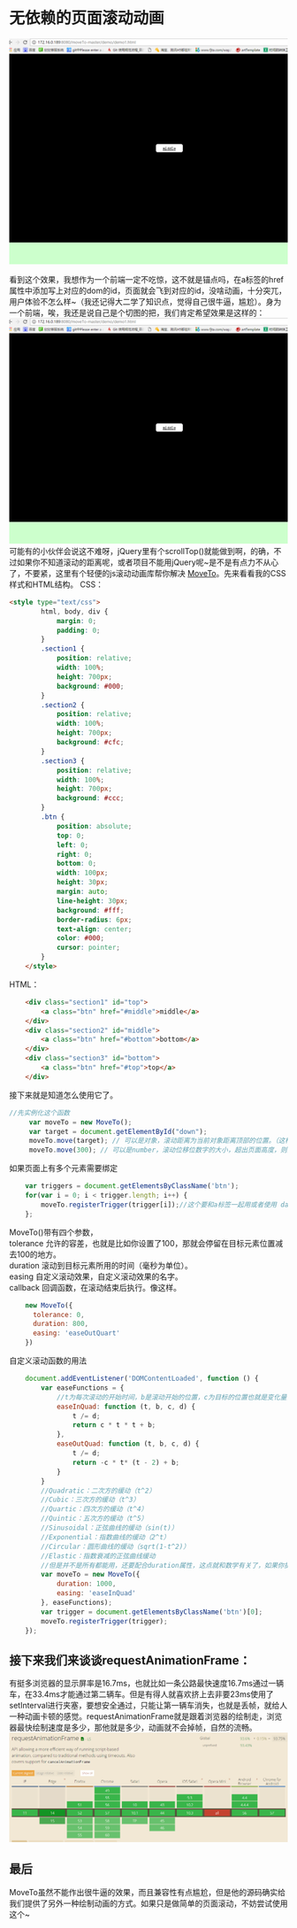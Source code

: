 # 无依赖的页面滚动动画
![Alt text](./img/demo1.gif)

看到这个效果，我想作为一个前端一定不吃惊，这不就是锚点吗，在a标签的href属性中添加写上对应的dom的id，页面就会飞到对应的id，没啥动画，十分突兀，用户体验不怎么样~（我还记得大二学了知识点，觉得自己很牛逼，尴尬）。身为一个前端，唉，我还是说自己是个切图的把，我们肯定希望效果是这样的：
![Alt text](./img/demo2.gif)
可能有的小伙伴会说这不难呀，jQuery里有个scrollTop()就能做到啊，的确，不过如果你不知道滚动的距离呢，或者项目不能用jQuery呢~是不是有点力不从心了，不要紧，这里有个轻便的js滚动动画库帮你解决 [MoveTo](https://github.com/hsnaydd/moveTo "MoveTo")。先来看看我的CSS样式和HTML结构。
CSS：
``` HTML
<style type="text/css">
        html, body, div {
            margin: 0;
            padding: 0;
        }
        .section1 {
            position: relative;
            width: 100%;
            height: 700px;
            background: #000;
        }
        .section2 {
            position: relative;
            width: 100%;
            height: 700px;
            background: #cfc;
        }
        .section3 {
            position: relative;
            width: 100%;
            height: 700px;
            background: #ccc;
        }
        .btn {
            position: absolute;
            top: 0;
            left: 0;
            right: 0;
            bottom: 0;
            width: 100px;
            height: 30px;
            margin: auto;
            line-height: 30px;
            background: #fff;
            border-radius: 6px;
            text-align: center;
            color: #000;
            cursor: pointer;
        }
    </style>
```
HTML：
``` html
    <div class="section1" id="top">
        <a class="btn" href="#middle">middle</a>   
    </div>
    <div class="section2" id="middle">
        <a class="btn" href="#bottom">bottom</a>
    </div>
    <div class="section3" id="bottom">
        <a class="btn" href="#top">top</a> 
    </div>
```
接下来就是知道怎么使用它了。
``` javascript
//先实例化这个函数
     var moveTo = new MoveTo();
     var target = document.getElementById("down");
     moveTo.move(target); // 可以是对象，滚动距离为当前对象距离顶部的位置。（这样直接滚动到id为down所在的位置）
     moveTo.move(300); // 可以是number，滚动位移位数字的大小，超出页面高度，则滚动到最底部。（这样页面滚动300px的距离）
```
如果页面上有多个元素需要绑定
``` javascript
    var triggers = document.getElementsByClassName('btn');
    for(var i = 0; i < trigger.length; i++) {
        moveTo.registerTrigger(trigger[i]);//这个要和a标签一起用或者使用 data-target="#target" 比较好，a标签中的href写id是一个锚点连接，点击的话他会直接到这个id所对应的盒模型，没有滚动的过渡效果，当然你也可以不在a标签href写值或者不给 data-target 赋值，那他就会滚动到第一个元素。
    };
```
MoveTo()带有四个参数，<br />tolerance 允许的容差，也就是比如你设置了100，那就会停留在目标元素位置减去100的地方。<br />duration 滚动到目标元素所用的时间（毫秒为单位）。<br />easing 自定义滚动效果，自定义滚动效果的名字。<br />callback 回调函数，在滚动结束后执行。像这样。
```javascript
    new MoveTo({
      tolerance: 0,
      duration: 800,
      easing: 'easeOutQuart'
    })
```
自定义滚动函数的用法
```javascript
    document.addEventListener('DOMContentLoaded', function () {
        var easeFunctions = {
            //t为每次滚动的开始时间，b是滚动开始的位置，c为目标的位置也就是变化量，d为滚动的时间，然后return出对应的距离，把距离给window.scroll(0,这个值)进行滚动，看到window对象，就意为着他的父元素只能是body了~（我原本想用他做一个横向移动的东西~），而且scroll(x,y)这个函数只能支持有滚动条状态下的移动（我原本想做一个点击横向滚动ppt类型的动画~又失败了），这里要特别说明的是他的滚动不是我们以往用的计时器加offset或者是CSS3 transition或animation，他使用了requestAnimationFrame()这个鲜有人问津的函数。稍后，我们简单的说下这个函数。
            easeInQuad: function (t, b, c, d) {
                t /= d;
                return c * t * t + b;
            },
            easeOutQuad: function (t, b, c, d) {
                t /= d;
                return -c * t* (t - 2) + b;
            }
        }   
        //Quadratic：二次方的缓动（t^2）
        //Cubic：三次方的缓动（t^3）
        //Quartic：四次方的缓动（t^4）
        //Quintic：五次方的缓动（t^5）
        //Sinusoidal：正弦曲线的缓动（sin(t)）
        //Exponential：指数曲线的缓动（2^t）
        //Circular：圆形曲线的缓动（sqrt(1-t^2)）
        //Elastic：指数衰减的正弦曲线缓动
        //但是并不是所有都能用，还要配合duration属性，这点就和数学有关了，如果你提供的缓动和duration计算出来会无限趋于1，那可能就会造成无法滚动~（这里我就把自己给坑了，想了一个晚上为啥我写的函数不能滚动。虽说当年我物理曾经拿过全市前200名，当然参加都是全市的高中顶尖学生，很惨的是总人数就200~尴尬）。
        var moveTo = new MoveTo({
            duration: 1000,
            easing: 'easeInQuad'
        }, easeFunctions);
        var trigger = document.getElementsByClassName('btn')[0];
        moveTo.registerTrigger(trigger);
    });
```
## 接下来我们来谈谈requestAnimationFrame：

有挺多浏览器的显示屏率是16.7ms，也就比如一条公路最快速度16.7ms通过一辆车，在33.4ms才能通过第二辆车。但是有得人就喜欢挤上去非要23ms使用了setInterval进行夹塞，要想安全通过，只能让第一辆车消失，也就是丢帧，就给人一种动画卡顿的感觉。requestAnimationFrame就是跟着浏览器的绘制走，浏览器最快绘制速度是多少，那他就是多少，动画就不会掉帧，自然的流畅。
![Alt text](./img/jianrong.png)
## 最后

MoveTo虽然不能作出很牛逼的效果，而且兼容性有点尴尬，但是他的源码确实给我们提供了另外一种绘制动画的方式。如果只是做简单的页面滚动，不妨尝试使用这个~
